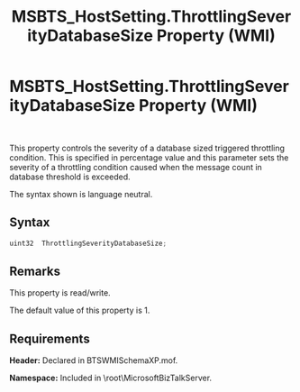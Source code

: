 ﻿---
title: MSBTS_HostSetting.ThrottlingSeverityDatabaseSize Property (WMI)
TOCTitle: MSBTS_HostSetting.ThrottlingSeverityDatabaseSize Property (WMI)
ms:assetid: ff74a03c-fd19-4148-9f65-e65ef7f80213
ms:mtpsurl: https://msdn.microsoft.com/library/Gg678645(v=BTS.80)
ms:contentKeyID: 51533830
ms.date: 08/30/2017
mtps_version: v=BTS.80
---

# MSBTS\_HostSetting.ThrottlingSeverityDatabaseSize Property (WMI)

 

This property controls the severity of a database sized triggered throttling condition. This is specified in percentage value and this parameter sets the severity of a throttling condition caused when the message count in database threshold is exceeded.

The syntax shown is language neutral.

## Syntax

```C#
uint32  ThrottlingSeverityDatabaseSize;  
```

## Remarks

This property is read/write.

The default value of this property is 1.

## Requirements

**Header:** Declared in BTSWMISchemaXP.mof.

**Namespace:** Included in \\root\\MicrosoftBizTalkServer.

